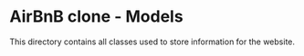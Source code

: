 # AirBnB clone - Models
This directory contains all classes used to store information for the website.

